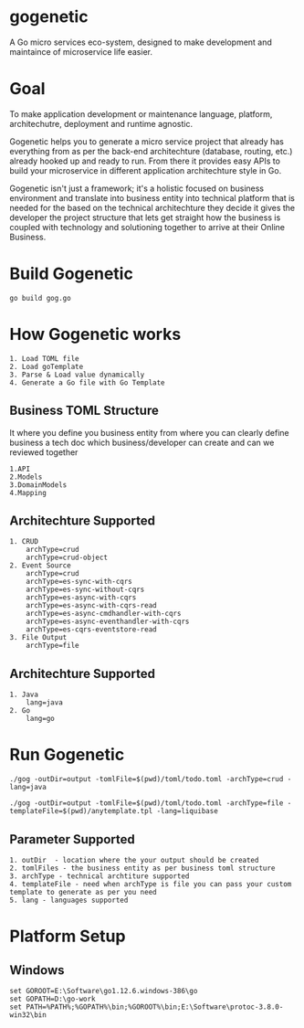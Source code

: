 # gogenetic

A Go micro services eco-system, designed to make development and maintaince of microservice life easier.

# Goal
To make application development or maintenance language, platform, architechutre, deployment and runtime agnostic.

Gogenetic helps you to generate a micro service project that already has everything from as per the back-end architechture (database, routing, etc.) already hooked up and ready to run. From there it provides easy APIs to build your microservice in different application architechture style in Go.

Gogenetic isn't just a framework; it's a holistic focused on business environment and translate into business entity into technical platform that is needed for the based on the technical architechture they decide it gives the developer the project structure that lets get straight how the business is coupled with technology and solutioning together to arrive at their Online Business.


# Build Gogenetic
    go build gog.go

   
# How Gogenetic works

    1. Load TOML file
    2. Load goTemplate
    3. Parse & Load value dynamically
    4. Generate a Go file with Go Template
 
## Business TOML Structure

It where you define you business entity from where you can clearly define business a tech doc which business/developer can create and can we reviewed together

    1.API
    2.Models
    3.DomainModels
    4.Mapping

## Architechture Supported

    1. CRUD
        archType=crud
        archType=crud-object
    2. Event Source
        archType=crud
        archType=es-sync-with-cqrs
        archType=es-sync-without-cqrs
        archType=es-async-with-cqrs
        archType=es-async-with-cqrs-read
        archType=es-async-cmdhandler-with-cqrs
        archType=es-async-eventhandler-with-cqrs
        archType=es-cqrs-eventstore-read
    3. File Output
        archType=file

## Architechture Supported

    1. Java
        lang=java
    2. Go
        lang=go

# Run Gogenetic

    ./gog -outDir=output -tomlFile=$(pwd)/toml/todo.toml -archType=crud -lang=java

    ./gog -outDir=output -tomlFile=$(pwd)/toml/todo.toml -archType=file -templateFile=$(pwd)/anytemplate.tpl -lang=liquibase

## Parameter Supported

    1. outDir  - location where the your output should be created
    2. tomlFiles - the business entity as per business toml structure
    3. archType - technical archtiture supported
    4. templateFile - need when archType is file you can pass your custom template to generate as per you need
    5. lang - languages supported

# Platform Setup

## Windows

    set GOROOT=E:\Software\go1.12.6.windows-386\go
    set GOPATH=D:\go-work
    set PATH=%PATH%;%GOPATH%\bin;%GOROOT%\bin;E:\Software\protoc-3.8.0-win32\bin